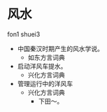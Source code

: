 # 风水
fon1 shuei3
+ 中国秦汉时期产生的风水学说。
  * 如东方言词典
+ 启动洋风车提水。
  * 兴化方言词典
+ 管理运行中的洋风车
  * 兴化方言词典
    - 下田～。
